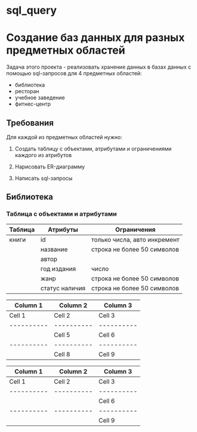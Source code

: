 # sql_query

# Создание баз данных для разных предметных областей

Задача этого проекта - реализовать хранение данных в базах данных с помощью sql-запросов для 4 предметных областей:

- библиотека
- ресторан
- учебное заведение
- фитнес-центр

## Требования

Для каждой из предметных областей нужно:

1. Создать таблицу с объектами, атрибутами и ограничениями каждого из атрибутов

2. Нарисовать ER-диаграмму

3. Написать sql-запросы

## Библиотека

### Таблица с объектами и атрибутами

|Таблица | Атрибуты | Ограничения|
|------|------------|----------|
|книги | id         | только числа, авто инкремент         |
|      |название    |  строка не более 50 символов|
|      | автор      |                            |
|      | год издания|  число |
|      | жанр       |  строка не более 50 символов|
|     | статус наличия |  строка не более 50 символов|




| Column 1 | Column 2 | Column 3 |
|----------|----------|----------|
| Cell 1   | Cell 2   | Cell 3   |
|----------|----------|----------|
|          | Cell 5   | Cell 6   |
|----------|----------|----------|
|          | Cell 8   | Cell 9   |


| Column 1 | Column 2 | Column 3 |
|----------|----------|----------|
| Cell 1   | Cell 2   | Cell 3   |
|----------|----------|----------|
|          |          | Cell 6   |
|----------|----------|----------|
|          |          | Cell 9   |





